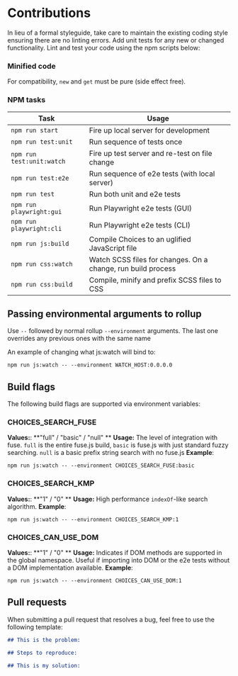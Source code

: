 # Contributions
In lieu of a formal styleguide, take care to maintain the existing coding style ensuring there are no linting errors. Add unit tests for any new or changed functionality. Lint and test your code using the npm scripts below:

### Minified code
For compatibility, `new` and `get` must be pure (side effect free).

### NPM tasks
| Task                      | Usage                                                        |
|---------------------------|--------------------------------------------------------------|
| `npm run start`           | Fire up local server for development                         |
| `npm run test:unit`       | Run sequence of tests once                                   |
| `npm run test:unit:watch` | Fire up test server and re-test on file change               |
| `npm run test:e2e`        | Run sequence of e2e tests (with local server)                |
| `npm run test`            | Run both unit and e2e tests                                  |
| `npm run playwright:gui`  | Run Playwright e2e tests (GUI)                               |
| `npm run playwright:cli`  | Run Playwright e2e tests (CLI)                               |
| `npm run js:build`        | Compile Choices to an uglified JavaScript file               |
| `npm run css:watch`       | Watch SCSS files for changes. On a change, run build process |
| `npm run css:build`       | Compile, minify and prefix SCSS files to CSS                 |

## Passing environmental arguments to rollup

Use `--` followed by normal rollup `--environment` arguments. The last one overrides any previous ones with the same name

An example of changing what js:watch will bind to:
```
npm run js:watch -- --environment WATCH_HOST:0.0.0.0
```

## Build flags

The following build flags are supported via environment variables:

### CHOICES_SEARCH_FUSE
**Values:**: **"full" / "basic" / "null" **
**Usage:** The level of integration with fuse. `full` is the entire fuse.js build, `basic` is fuse.js with just standard fuzzy searching. `null` is a basic prefix string search with no fuse.js
**Example**:
```
npm run js:watch -- --environment CHOICES_SEARCH_FUSE:basic
```

### CHOICES_SEARCH_KMP
**Values:**: **"1" / "0" **
**Usage:** High performance `indexOf`-like search algorithm.
**Example**:
```
npm run js:watch -- --environment CHOICES_SEARCH_KMP:1
```

### CHOICES_CAN_USE_DOM
**Values:**: **"1" / "0" **
**Usage:** Indicates if DOM methods are supported in the global namespace. Useful if importing into DOM or the e2e tests without a DOM implementation available.
**Example**:
```
npm run js:watch -- --environment CHOICES_CAN_USE_DOM:1
```

## Pull requests
When submitting a pull request that resolves a bug, feel free to use the following template:

```md
## This is the problem:

## Steps to reproduce:

## This is my solution:
```
